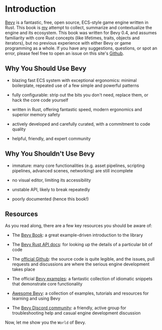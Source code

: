 # Introduction

[Bevy](https://bevyengine.org/) is a fantastic, free, open source, ECS-style game engine written in Rust. This book is [my](https://github.com/alice-i-cecile) attempt to collect, summarize and contextualize the engine and its ecosystem. This book was written for Bevy 0.4, and assumes familiarity with core Rust concepts (like lifetimes, traits, objects and iterators), but no previous experience with either Bevy or game programming as a whole. If you have any suggestions, questions, or spot an error, please feel free to open an issue on this site's [Github](https://github.com/alice-i-cecile/understanding-bevy.github.io).

<h2> Why You Should Use Bevy </h2>

- blazing fast ECS system with exceptional ergonomics: minimal boilerplate, repeated use of a few simple and powerful patterns

- fully configurable: strip out the bits you don't need, replace them, or hack the core code yourself

- written in Rust, offering fantastic speed, modern ergonomics and superior memory safety
  
- actively developed and carefully curated, with a commitment to code quality

- helpful, friendly, and expert community

<h2> Why You Shouldn't Use Bevy </h2>

- immature: many core functionalities (e.g. asset pipelines, scripting pipelines, advanced scenes, networking) are still incomplete

- no visual editor, limiting its accessibility

- unstable API, likely to break repeatedly

- poorly documented (hence this book!)

<h2> Resources </h2>

As you read along, there are a few key resources you should be aware of:

- The [Bevy Book](https://bevyengine.org/learn/book/introduction/): a great example-driven introduction to the library

- The [Bevy Rust API docs](https://docs.rs/bevy/0.3.0/bevy/): for looking up the details of a particular bit of code

- The [official Github](https://github.com/bevyengine/bevy): the source code is quite legible, and the issues, pull requests and discussions are where the serious engine development takes place

- The official [Bevy examples](https://github.com/bevyengine/bevy/tree/master/examples): a fantastic collection of idiomatic snippets that demonstrate core functionality

- [Awesome Bevy](https://github.com/bevyengine/awesome-bevy): a collection of examples, tutorials and resources for learning and using Bevy

- The [Bevy Discord community](https://discord.com/invite/gMUk5Ph): a friendly, active group for troubleshooting help and casual engine development discussion

Now, let me show you the `World` of Bevy.
